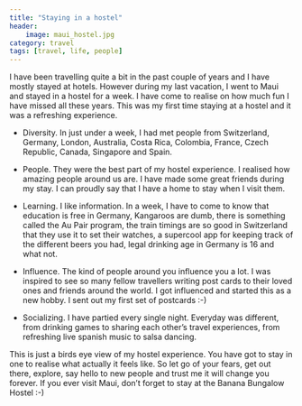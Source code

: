 ```yaml
---
title: "Staying in a hostel"
header:
    image: maui_hostel.jpg
category: travel 
tags: [travel, life, people]
---
```

I have been travelling quite a bit in the past couple of years and I have mostly stayed at hotels. However during my last vacation, I went to Maui and stayed in a hostel for a week. I have come to realise on how much fun I have missed all these years. This was my first time staying at a hostel and it was a refreshing experience.

* Diversity. In just under a week, I had met people from Switzerland, Germany, London, Australia, Costa Rica, Colombia, France, Czech Republic, Canada, Singapore and Spain.

* People. They were the best part of my hostel experience. I realised how amazing people around us are. I have made some great friends during my stay. I can proudly say that I have a home to stay when I visit them.

* Learning. I like information. In a week, I have to come to know that education is free in Germany, Kangaroos are dumb, there is something called the Au Pair program, the train timings are so good in Switzerland that they use it to set their watches, a supercool app for keeping track of the different beers you had, legal drinking age in Germany is 16 and what not.

* Influence. The kind of people around you influence you a lot. I was inspired to see so many fellow travellers writing post cards to their loved ones and friends around the world. I got influenced and started this as a new hobby. I sent out my first set of postcards :-)

* Socializing. I have partied every single night. Everyday was different, from drinking games to sharing each other’s travel experiences, from refreshing live spanish music to salsa dancing.

This is just a birds eye view of my hostel experience. You have got to stay in one to realise what actually it feels like. So let go of your fears, get out there, explore, say hello to new people and trust me it will change you forever.
If you ever visit Maui, don’t forget to stay at the Banana Bungalow Hostel :-)
